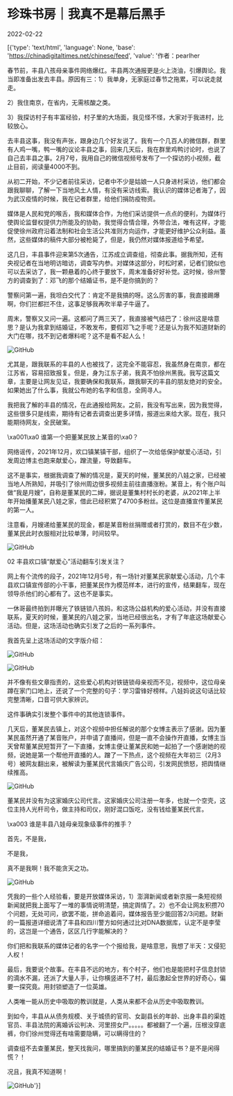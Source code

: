 # 珍珠书房｜我真不是幕后黑手

2022-02-22

[{'type': 'text/html', 'language': None, 'base': 'https://chinadigitaltimes.net/chinese/feed', 'value': '作者：pearlher

春节前，丰县八孩母亲事件网络爆红。丰县两次通报更是火上浇油，引爆舆论。我当即准备出发去丰县。原因有三：1）我单身，无家庭过春节之拖累，可以说走就走。

2）我住南京，在省内，无需核酸之类。

3）我探访村子有丰富经验，村子里的大场面，我见怪不怪，大家对于我进村，比较放心。

去丰县这事，我没有声张，跟身边几个好友说了。我有一个几百人的微信群，群里有人鸡一嘴，鸭一嘴的议论丰县之事，回来几天后，我在群里鸡鸭讨论时，也说了自己去丰县之事。2月7号，我用自己的微信视频号发布了一个探访的小视频，截止目前，阅读量4000不到。

从初二开始，不少记者前往采访，记者中不少是姑娘一人只身进村采访，他们都会跟我聊聊，了解一下当地风土人情，有没有采访线索。我认识的媒体记者海了，因为武汉疫情的时候，我在记者群里，给他们捐防疫物资。

媒体是人民和党的喉舌，我和媒体合作，为他们采访提供一点点的便利，为媒体行使舆论监督权提供力所能及的协助，我觉得合情合理，外带合法，唯有这样，才能促使徐州政府沿着法制和社会生活公共准则方向运作，才能更好维护公众利益。虽然，这些媒体的稿件大部分被枪毙了，但是，我仍然对媒体报道给予希望。

这几日，丰县事件迎来第5次通告，江苏成立调查组，彻查此事。据我所知，还有央视记者在当地明访暗访，调查写内参。对媒体这部分，时松时紧，记者们貌似也可以去采访了，我一颗悬着的心终于要放下，周末准备好好补觉。这时候，徐州警方的调查到了：邓飞的那个结婚证书，是不是你搞到的？

警察问第一遍，我坦白交代了：肯定不是我搞的呀。这么厉害的事，我直接踢爆啊，你们拦都拦不住，这事足够我再吹半辈子牛逼了。

周末，警察又又问一遍。这都问了两三天了，我直接被气结巴了：徐州这是啥意思？是认为我拿到结婚证，不敢发布，要假邓飞之手呢？还是认为我不知道财新的大门在哪，找不到记者爆料呢？这不是看不起人么！

![GitHub](https://chinadigitaltimes.net/chinese/files/2022/02/post-677264-62148f2e23dd7.png)

尤其是，跟我联系的丰县的人也被找了，这完全不能容忍，我虽然身在南京，都在江苏省，容易招致报复。但是，身为江东子弟，我真不怕徐州黑我。我写这篇文章，主要是让网友见证，我要确保和我联系，跟我聊天的丰县的朋友绝对的安全。如果她出了什么事，我就公布她的名字和信息，全网寻人。

我把我了解的丰县的情况，在此通报给网友。之前，我没有写出来，因为我觉得，这些很多只是线索，期待有记者去调查出更多详情，报道出来给大家。现在，我只能期待网友，全民破案。

\xa001\xa0 谁第一个把董某民放上某音的\xa0？

网络谣传，2021年12月，欢口镇某镇干部，组织了一次给低保护献爱心活动，引发周边博主也跑来献爱心，蹭流量，导致翻车。

这不是事实，根据我调查了解的情况是，夏天的时候，董某民的八娃之家，已经被当地人所熟知，并吸引了徐州周边很多视频主前往直播涨粉。某音上，有个账户叫做“我是月嫂”，自称是董某民的二婶，据说是董集村村长的老婆，从2021年上半年开始播董某民八娃之家，借此已经积累了4700多粉丝。这位是直播宣传董某民的第一人。

注意看，月嫂递给董某民的现金，都是某音粉丝捐赠或者打赏的，数目不在少数，董某民此时衣服相对比较单薄，时间较早。

![GitHub](https://chinadigitaltimes.net/chinese/files/2022/02/post-677264-62148f2e2db95.)

02 丰县欢口镇“献爱心”活动翻车引发关注？

网上有个流传的段子，2021年12月5号，有一场针对董某民家献爱心活动，几个丰县欢口镇宣传部的小干事，把董某民作为模范样本，进行的宣传，结果翻车，现在领导杀他们的心都有了。这也不是事实。

一休哥最终拍到并曝光了铁链锁八孩妈，和这场公益机构的爱心活动，并没有直接联系，夏天的时候，董某民的八娃之家，当地已经很出名，才有了年底这场献爱心活动。但是，这场活动也确实引发了之后的一系列事件。

我首先呈上这场活动的文字版介绍：

![GitHub](https://chinadigitaltimes.net/chinese/files/2022/02/post-677264-62148f2e3c435.)

![GitHub](https://chinadigitaltimes.net/chinese/files/2022/02/post-677264-62148f2e4abf6.)

并不像有些文章指责的，这些爱心机构对铁链锁母亲视而不见，视频中，这位母亲蹲在家门口地上，还说了一个完整的句子：学习雷锋好榜样。八娃妈说这句话比较完整清晰，口音可供大家辨识。

这件事确实引发整个事件中的其他连锁事件。

几天后，董某民去镇上，对这个视频中担任解说的那个女博主表示了感谢。因为董某民虽然开通了某音账户，并申请了直播间，但是一直不会操作开直播，女博主当天曾帮董某民短暂开了一下直播，女博主便让董某民和她一起拍了一个感谢她的视频，说她是第一个帮他开直播的人。蹭了一下热点，这个视频在大年初三（2月3号）被网友翻出来，被解读为董某民代言婚庆广告公司，引发网民愤怒，把舆情继续推高。

![GitHub](https://chinadigitaltimes.net/chinese/files/2022/02/post-677264-62148f2e526a3.)

董某民并没有为这家婚庆公司代言。这家婚庆公司注册一年多，也就一个空壳，这位主持人光杆司令，做主持和司仪，刚好混口饭吃，没有钱给董某民代言。

\xa003 谁是丰县八娃母亲现象级事件的推手？

首先，不是我，

不是我，

真不是我啊！我不能贪天之功。

![GitHub](https://chinadigitaltimes.net/chinese/files/2022/02/post-677264-62148f2e5a522.png)

凭我的一些个人经验看，要是开放媒体采访，1）澎湃新闻或者新京报一条短视频新闻就把我上面写了一堆的事情说明清楚，搞定舆情了。2）也不会让网友积攒70个问题，无处可问，欲罢不能，拼命追着问，媒体报告至少能回答2/3问题。财新的一篇报道详细说清了丰县和四川警方如何通过比对DNA数据库，认定不是李莹的，这岂是一个通告，区区几行字能解决的？

你们把和我联系的媒体记者的名字一个个报给我，是啥意思，我想了半天：又侵犯人权！

最后，我要说个故事。在丰县不远的地方，有个村子，他们也是能把村子信息封锁的滴水不漏，还派了大量人手，让你横竖进不了村，最后激起全世界的好奇心，偏要一探究竟。用封锁塑造了一位英雄。

人类唯一能从历史中吸取的教训就是，人类从来都不会从历史中吸取教训。

到如今，丰县从从债务规模、关于城债的官司、女副县长的年龄、出身丰县的渠姓官员、丰县法院的离婚诉讼判决、河里捞女尸。。。。。都被翻了一个遍，压根没穿底裤，你们徐州觉得还有啥需要隐瞒，可以瞒得住的？

调查组不去查董某民，整天找我问，哪里搞到的董某民的结婚证书？是不是闲得慌？！

况且，我真不知道啊！

![GitHub](https://chinadigitaltimes.net/chinese/files/2022/02/post-677264-62148f2e65fbf.png)'}]